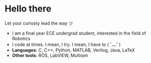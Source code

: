 # Hello there

Let your curiosty lead the way ツ

- I am a final year ECE undergrad student, interested in the field of Robotics
- I code at times. I mean, I try. I mean, I have to ( ˘︹˘ )  
- **Languages**: C, C++, Python, MATLAB, Verilog, Java, LaTeX  
- **Other tools**: ROS, LabVIEW, Multisim  

